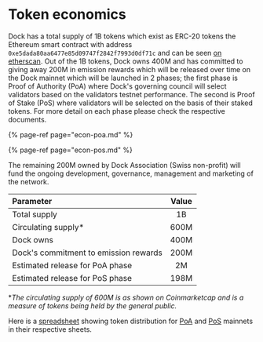 # Token economics

Dock has a total supply of 1B tokens which exist as ERC-20 tokens the Ethereum smart contract with address `0xe5dada80aa6477e85d09747f2842f7993d0df71c` and can be seen [on etherscan](https://etherscan.io/token/0xe5dada80aa6477e85d09747f2842f7993d0df71c). Out of the 1B tokens, Dock owns 400M and has committed to giving away 200M in emission rewards which will be released over time on the Dock mainnet which will be launched in 2 phases; the first phase is Proof of Authority \(PoA\) where Dock's governing council will select validators based on the validators testnet performance. The second is Proof of Stake \(PoS\) where validators will be selected on the basis of their staked tokens. For more detail on each phase please check the respective documents.

{% page-ref page="econ-poa.md" %}

{% page-ref page="econ-pos.md" %}

The remaining 200M owned by Dock Association \(Swiss non-profit\) will fund the ongoing development, governance, management and marketing of the network.

| Parameter | Value |
| :--- | :---: |
| Total supply | 1B |
| Circulating supply\* | 600M |
| Dock owns | 400M |
| Dock's commitment to emission rewards | 200M |
| Estimated release for PoA phase | 2M |
| Estimated release for PoS phase | 198M |

\*_The circulating supply of 600M is as shown on Coinmarketcap and is a measure of tokens being held by the general public._

Here is a [spreadsheet](https://docs.google.com/spreadsheets/d/1kkdoF-LbbF6DtVCYJz4MwoVj5Glny8PDrDauLKSkx_g) showing token distribution for [PoA](https://docs.google.com/spreadsheets/d/1kkdoF-LbbF6DtVCYJz4MwoVj5Glny8PDrDauLKSkx_g/edit#gid=0) and [PoS](https://docs.google.com/spreadsheets/d/1kkdoF-LbbF6DtVCYJz4MwoVj5Glny8PDrDauLKSkx_g/edit#gid=611686546) mainnets in their respective sheets. 

